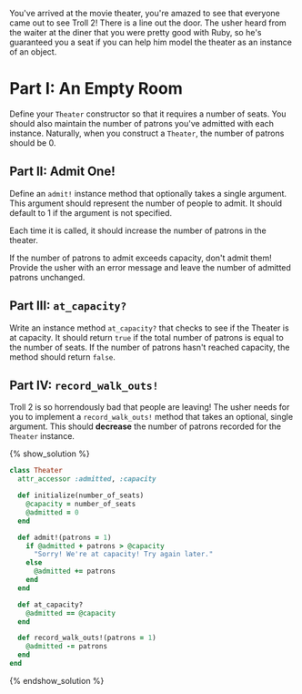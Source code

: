 You've arrived at the movie theater, you're amazed to see that everyone came out 
to see Troll 2! There is a line out the door. 
The usher heard from the waiter at the diner that you were
pretty good with Ruby, so he's guaranteed you a seat if you can help him model
the theater as an instance of an object.

# Part I: An Empty Room

Define your `Theater` constructor so that it requires a number of seats.
You should also maintain the number of patrons you've admitted with each
instance. Naturally, when you construct a `Theater`, the number of patrons
should be 0.

## Part II: Admit One!

Define an `admit!` instance method that optionally takes a single argument. This
argument should represent the number of people to admit. 
It should default to 1 if the argument is not specified. 

Each time it is called, it should increase the number of patrons in the theater.

If the number of patrons to admit exceeds capacity, don't admit them! Provide
the usher with an error message and leave the number of admitted patrons
unchanged.

## Part III: `at_capacity?`

Write an instance method `at_capacity?` that checks to see if the Theater is at capacity. 
It should return `true` if the total number of patrons is equal to the number of
seats. If the number of patrons hasn't reached capacity, the method should
return `false`.

## Part IV: `record_walk_outs!`

Troll 2 is so horrendously bad that people are leaving! The usher needs for you to 
implement a `record_walk_outs!` method that takes an
optional, single argument. This should **decrease** the number of patrons
recorded for the `Theater` instance.

{% show_solution %}
```ruby
class Theater
  attr_accessor :admitted, :capacity

  def initialize(number_of_seats)
    @capacity = number_of_seats
    @admitted = 0
  end

  def admit!(patrons = 1)
    if @admitted + patrons > @capacity
      "Sorry! We're at capacity! Try again later."
    else
      @admitted += patrons
    end
  end

  def at_capacity?
    @admitted == @capacity
  end

  def record_walk_outs!(patrons = 1)
    @admitted -= patrons
  end
end
```
{% endshow_solution %}
